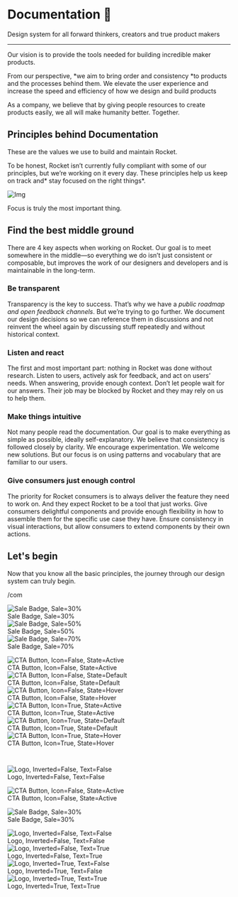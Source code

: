 
# Documentation 🚀

Design system for all forward thinkers, creators and true product makers

---

Our vision is to provide the tools needed for building incredible maker products.

From our perspective, *we aim to bring order and consistency *to products and the processes behind them. We elevate the user experience and increase the speed and efficiency of how we design and build products

As a company, we believe that by giving people resources to create products easily, we all will make humanity better. Together.

## Principles behind Documentation

These are the values we use to build and maintain Rocket.

To be honest, Rocket isn’t currently fully compliant with some of our principles, but we’re working on it every day. These principles help us keep on track and* stay focused on the right things*.

![Img](https://studio-assets.supernova.io/design-systems/14533/9289758a-6300-472a-bbc6-a57098081abf.jpeg)

Focus is truly the most important thing.

## Find the best middle ground

There are 4 key aspects when working on Rocket. Our goal is to meet somewhere in the middle—so everything we do isn’t just consistent or composable, but improves the work of our designers and developers and is maintainable in the long-term.

### Be transparent

Transparency is the key to success. That’s why we have a *public roadmap and open feedback channels*. But we’re trying to go further. We document our design decisions so we can reference them in discussions and not reinvent the wheel again by discussing stuff repeatedly and without historical context.

### Listen and react

The first and most important part: nothing in Rocket was done without research. Listen to users, actively ask for feedback, and act on users’ needs. When answering, provide enough context. Don’t let people wait for our answers. Their job may be blocked by Rocket and they may rely on us to help them.

### Make things intuitive

Not many people read the documentation. Our goal is to make everything as simple as possible, ideally self-explanatory. We believe that consistency is followed closely by clarity. We encourage experimentation. We welcome new solutions. But our focus is on using patterns and vocabulary that are familiar to our users.

### Give consumers just enough control

The priority for Rocket consumers is to always deliver the feature they need to work on. And they expect Rocket to be a tool that just works. Give consumers delightful components and provide enough flexibility in how to assemble them for the specific use case they have. Ensure consistency in visual interactions, but allow consumers to extend components by their own actions.

## Let's begin

Now that you know all the basic principles, the journey through our design system can truly begin.

/com

  
![Sale Badge, Sale=30%](https://studio-assets.supernova.io/design-systems/14533/288601eb-98fb-4ba0-86e1-f5b29189ba67.png)  
Sale Badge, Sale=30%  
![Sale Badge, Sale=50%](https://studio-assets.supernova.io/design-systems/14533/9af73a13-012a-4e61-b6b9-ac0ee8d7388f.png)  
Sale Badge, Sale=50%  
![Sale Badge, Sale=70%](https://studio-assets.supernova.io/design-systems/14533/f33b2336-6e07-4dc8-897c-883eef9b0b51.png)  
Sale Badge, Sale=70%  


  
![CTA Button, Icon=False, State=Active](https://studio-assets.supernova.io/design-systems/14533/447614f4-31bb-44e0-a713-41e640d5b4a7.png)  
CTA Button, Icon=False, State=Active  
![CTA Button, Icon=False, State=Default](https://studio-assets.supernova.io/design-systems/14533/de012299-7e4f-445a-bbdc-aba0b1036870.png)  
CTA Button, Icon=False, State=Default  
![CTA Button, Icon=False, State=Hover](https://studio-assets.supernova.io/design-systems/14533/1fa8e38d-52f7-4b45-9772-e6d56eb80a7f.png)  
CTA Button, Icon=False, State=Hover  
![CTA Button, Icon=True, State=Active](https://studio-assets.supernova.io/design-systems/14533/82601942-8560-49a4-9c83-d857c7dc71ee.png)  
CTA Button, Icon=True, State=Active  
![CTA Button, Icon=True, State=Default](https://studio-assets.supernova.io/design-systems/14533/ee866cd7-193f-45a0-8467-d65ebf73daa2.png)  
CTA Button, Icon=True, State=Default  
![CTA Button, Icon=True, State=Hover](https://studio-assets.supernova.io/design-systems/14533/5269780a-b624-4bf7-9552-ea503cc8c1e6.png)  
CTA Button, Icon=True, State=Hover  


```javascript  
  
```

  
![Logo, Inverted=False, Text=False](https://studio-assets.supernova.io/design-systems/14533/9468c8dd-d55e-45e9-9c11-216717d89998.png)  
Logo, Inverted=False, Text=False  


  
  


  
![CTA Button, Icon=False, State=Active](https://studio-assets.supernova.io/design-systems/14533/447614f4-31bb-44e0-a713-41e640d5b4a7.png)  
CTA Button, Icon=False, State=Active  


  
![Sale Badge, Sale=30%](https://studio-assets.supernova.io/design-systems/14533/288601eb-98fb-4ba0-86e1-f5b29189ba67.png)  
Sale Badge, Sale=30%  


  
![Logo, Inverted=False, Text=False](https://studio-assets.supernova.io/design-systems/14533/9468c8dd-d55e-45e9-9c11-216717d89998.png)  
Logo, Inverted=False, Text=False  
![Logo, Inverted=False, Text=True](https://studio-assets.supernova.io/design-systems/14533/24a58809-1936-4596-bcec-e7ad4d9998a2.png)  
Logo, Inverted=False, Text=True  
![Logo, Inverted=True, Text=False](https://studio-assets.supernova.io/design-systems/14533/cd3ae700-dbd5-42e2-875e-b491c224cc51.png)  
Logo, Inverted=True, Text=False  
![Logo, Inverted=True, Text=True](https://studio-assets.supernova.io/design-systems/14533/cfb14574-1fc3-4a9e-9e40-3ae2f8df6f5d.png)  
Logo, Inverted=True, Text=True  
